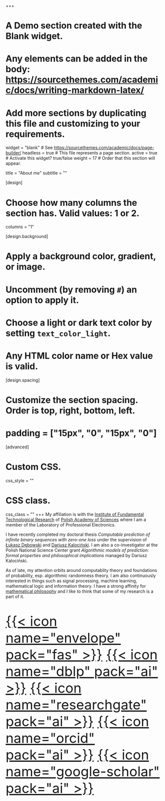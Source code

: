 +++
# A Demo section created with the Blank widget.
# Any elements can be added in the body: https://sourcethemes.com/academic/docs/writing-markdown-latex/
# Add more sections by duplicating this file and customizing to your requirements.

widget = "blank"  # See https://sourcethemes.com/academic/docs/page-builder/
headless = true  # This file represents a page section.
active = true  # Activate this widget? true/false
weight = 17  # Order that this section will appear.

title = "About me"
subtitle = ""

[design]
  # Choose how many columns the section has. Valid values: 1 or 2.
  columns = "1"

[design.background]
  # Apply a background color, gradient, or image.
  #   Uncomment (by removing `#`) an option to apply it.
  #   Choose a light or dark text color by setting `text_color_light`.
  #   Any HTML color name or Hex value is valid.


[design.spacing]
  # Customize the section spacing. Order is top, right, bottom, left.
  # padding = ["15px", "0", "15px", "0"]

[advanced]
 # Custom CSS. 
 css_style = ""
 
 # CSS class.
 css_class = ""
+++
My affiliation is with the <a href="https://www.ippt.pan.pl/en/">Institute of Fundamental Technological Research</a> of <a href="https://institution.pan.pl/">Polish Academy of Sciences</a> where I am a member of the Laboratory of Professional Electronics.

I have recently completed my doctoral thesis <i>Computable prediction of infinite binary sequences with zero-one loss</i> under the supervision of <a href="https://home.ipipan.waw.pl/l.debowski/">Łukasz Dębowski</a> and <a href=http:/dariuszkalocinski.com>Dariusz Kalociński</a>. I am also a co-investigator at the Polish National Science Center grant <i>Algorithmic models of prediction: formal properties and philosophical implications</i> managed by Dariusz Kalociński. 

As of late, my attention orbits around computablity theory and foundations of probability, esp. algorithmic randomness theory. I am also continuously interested in things such as signal processing, machine learning, mathematical logic and information theory. 
I have a strong affinity for <a href="https://onlinelibrary.wiley.com/doi/full/10.1111/meta.12029">mathematical philosophy</a> and I like to think that some of my research is a part of it. 

<p style="font-size:44px">
<a href="mailto:tsteifer@ippt.pan.pl">{{< icon name="envelope" pack="fas" >}}</a>
<a href="https://dblp.org/pid/240/3151.html">{{< icon name="dblp" pack="ai" >}}</a>
<a href="https://www.researchgate.net/profile/Tomasz_Steifer">{{< icon name="researchgate" pack="ai" >}}</a>
<a href="https://orcid.org/0000-0003-0753-1042">{{< icon name="orcid" pack="ai" >}}</a>
<a href="https://scholar.google.pl/citations?user=Sjw4GpgAAAAJ">{{< icon name="google-scholar" pack="ai" >}}</a>
</p>
